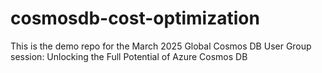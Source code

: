 # cosmosdb-cost-optimization
This is the demo repo for the March 2025 Global Cosmos DB User Group session: Unlocking the Full Potential of Azure Cosmos DB
